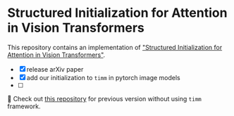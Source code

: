 # Structured Initialization for Attention in Vision Transformers

This repository contains an implementation of ["Structured Initialization for Attention in Vision Transformers"](https://arxiv.org/abs/2404.01139).

- [x] release arXiv paper
- [x] add our initialization to `timm` in pytorch image models
- [ ] 

🔎 Check out [this repository](https://github.com/osiriszjq/impulse_init) for previous version without using `timm` framework.

